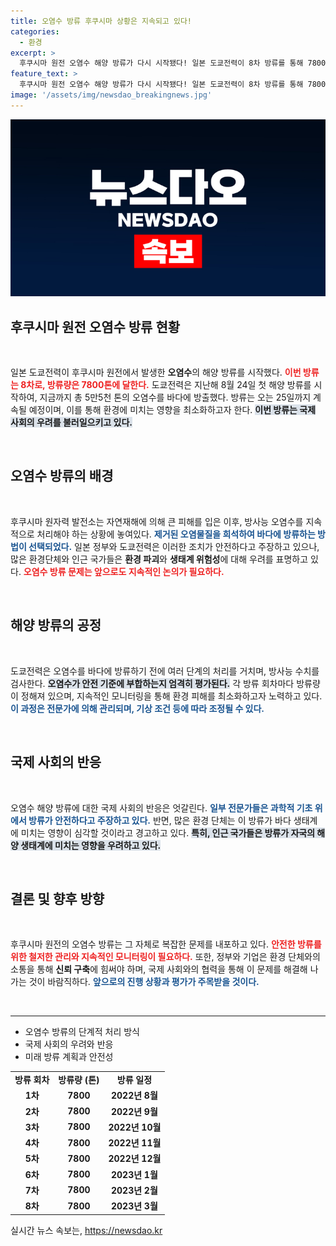 ```yaml
---
title: 오염수 방류 후쿠시마 상황은 지속되고 있다!
categories:
  - 환경
excerpt: >
  후쿠시마 원전 오염수 해양 방류가 다시 시작됐다! 일본 도쿄전력이 8차 방류를 통해 7800톤의 오염수를 바다로 내보낸다. 이번 방류가 환경에 미칠 영향은? 여러분의 관심이 필요합니다!
feature_text: >
  후쿠시마 원전 오염수 해양 방류가 다시 시작됐다! 일본 도쿄전력이 8차 방류를 통해 7800톤의 오염수를 바다로 내보낸다. 이번 방류가 환경에 미칠 영향은? 여러분의 관심이 필요합니다!
image: '/assets/img/newsdao_breakingnews.jpg'
---
```


<p><img src="/assets/img/newsdao_breakingnews.jpg" alt="ontimetimes 속보" /></p>

<h2 data-ke-size="size26">후쿠시마 원전 오염수 방류 현황</h2>

<p data-ke-size="size16">&nbsp;</p>

<p>일본 도쿄전력이 후쿠시마 원전에서 발생한 <b>오염수</b>의 해양 방류를 시작했다. <b><span style="color: #ee2323;">이번 방류는 8차로, 방류량은 7800톤에 달한다.</span></b> 도쿄전력은 지난해 8월 24일 첫 해양 방류를 시작하여, 지금까지 총 5만5천 톤의 오염수를 바다에 방출했다. 방류는 오는 25일까지 계속될 예정이며, 이를 통해 환경에 미치는 영향을 최소화하고자 한다. <b><span style="background-color: #21538527;">이번 방류는 국제 사회의 우려를 불러일으키고 있다.</span></b> </p>

<p data-ke-size="size16">&nbsp;</p>

<h2 data-ke-size="size26">오염수 방류의 배경</h2>

<p data-ke-size="size16">&nbsp;</p>

<p>후쿠시마 원자력 발전소는 자연재해에 의해 큰 피해를 입은 이후, 방사능 오염수를 지속적으로 처리해야 하는 상황에 놓여있다. <b><span style="color: #1a5490;">제거된 오염물질을 희석하여 바다에 방류하는 방법이 선택되었다.</span></b> 일본 정부와 도쿄전력은 이러한 조치가 안전하다고 주장하고 있으나, 많은 환경단체와 인근 국가들은 <b>환경 파괴</b>와 <b>생태계 위험성</b>에 대해 우려를 표명하고 있다. <b><span style="color: #ee2323;">오염수 방류 문제는 앞으로도 지속적인 논의가 필요하다.</span></b> </p>

<p data-ke-size="size16">&nbsp;</p>

<h2 data-ke-size="size26">해양 방류의 공정</h2>

<p data-ke-size="size16">&nbsp;</p>

<p>도쿄전력은 오염수를 바다에 방류하기 전에 여러 단계의 처리를 거치며, 방사능 수치를 검사한다. <b><span style="background-color: #21538527;">오염수가 안전 기준에 부합하는지 엄격히 평가된다.</span></b> 각 방류 회차마다 방류량이 정해져 있으며, 지속적인 모니터링을 통해 환경 피해를 최소화하고자 노력하고 있다. <b><span style="color: #1a5490;">이 과정은 전문가에 의해 관리되며, 기상 조건 등에 따라 조정될 수 있다.</span></b></p>

<p data-ke-size="size16">&nbsp;</p>

<h2 data-ke-size="size26">국제 사회의 반응</h2>

<p data-ke-size="size16">&nbsp;</p>

<p>오염수 해양 방류에 대한 국제 사회의 반응은 엇갈린다. <b><span style="color: #1a5490;">일부 전문가들은 과학적 기초 위에서 방류가 안전하다고 주장하고 있다.</span></b> 반면, 많은 환경 단체는 이 방류가 바다 생태계에 미치는 영향이 심각할 것이라고 경고하고 있다. <b><span style="background-color: #21538527;">특히, 인근 국가들은 방류가 자국의 해양 생태계에 미치는 영향을 우려하고 있다.</span></b> </p>

<p data-ke-size="size16">&nbsp;</p>

<h2 data-ke-size="size26">결론 및 향후 방향</h2>

<p data-ke-size="size16">&nbsp;</p>

<p>후쿠시마 원전의 오염수 방류는 그 자체로 복잡한 문제를 내포하고 있다. <b><span style="color: #ee2323;">안전한 방류를 위한 철저한 관리와 지속적인 모니터링이 필요하다.</span></b> 또한, 정부와 기업은 환경 단체와의 소통을 통해 <b>신뢰 구축</b>에 힘써야 하며, 국제 사회와의 협력을 통해 이 문제를 해결해 나가는 것이 바람직하다. <b><span style="color: #1a5490;">앞으로의 진행 상황과 평가가 주목받을 것이다.</span></b> </p>

<p data-ke-size="size16">&nbsp;</p>

<hr>

<ul>
    <li>오염수 방류의 단계적 처리 방식</li>
    <li>국제 사회의 우려와 반응</li>
    <li>미래 방류 계획과 안전성</li>
</ul>

<table>
    <tr>
        <td style="text-align: center; height: 17px;"><b>방류 회차</b></td>
        <td style="text-align: center; height: 17px;"><b>방류량 (톤)</b></td>
        <td style="text-align: center; height: 17px;"><b>방류 일정</b></td>
    </tr>
    <tr>
        <td style="text-align: center; height: 17px;"><b>1차</b></td>
        <td style="text-align: center; height: 17px;"><b>7800</b></td>
        <td style="text-align: center; height: 17px;"><b>2022년 8월</b></td>
    </tr>
    <tr>
        <td style="text-align: center; height: 17px;"><b>2차</b></td>
        <td style="text-align: center; height: 17px;"><b>7800</b></td>
        <td style="text-align: center; height: 17px;"><b>2022년 9월</b></td>
    </tr>
    <tr>
        <td style="text-align: center; height: 17px;"><b>3차</b></td>
        <td style="text-align: center; height: 17px;"><b>7800</b></td>
        <td style="text-align: center; height: 17px;"><b>2022년 10월</b></td>
    </tr>
    <tr>
        <td style="text-align: center; height: 17px;"><b>4차</b></td>
        <td style="text-align: center; height: 17px;"><b>7800</b></td>
        <td style="text-align: center; height: 17px;"><b>2022년 11월</b></td>
    </tr>
    <tr>
        <td style="text-align: center; height: 17px;"><b>5차</b></td>
        <td style="text-align: center; height: 17px;"><b>7800</b></td>
        <td style="text-align: center; height: 17px;"><b>2022년 12월</b></td>
    </tr>
    <tr>
        <td style="text-align: center; height: 17px;"><b>6차</b></td>
        <td style="text-align: center; height: 17px;"><b>7800</b></td>
        <td style="text-align: center; height: 17px;"><b>2023년 1월</b></td>
    </tr>
    <tr>
        <td style="text-align: center; height: 17px;"><b>7차</b></td>
        <td style="text-align: center; height: 17px;"><b>7800</b></td>
        <td style="text-align: center; height: 17px;"><b>2023년 2월</b></td>
    </tr>
    <tr>
        <td style="text-align: center; height: 17px;"><b>8차</b></td>
        <td style="text-align: center; height: 17px;"><b>7800</b></td>
        <td style="text-align: center; height: 17px;"><b>2023년 3월</b></td>
    </tr>
</table>
실시간 뉴스 속보는, <a href="https://newsdao.kr" rel="dofollow">https://newsdao.kr</a>


